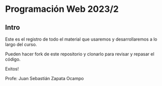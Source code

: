 # Programación Web 2023/2

## Intro

Este es el registro de todo el material que usaremos y desarrollaremos a lo largo del curso.

Pueden hacer fork de este repositorio y clonarlo para revisar y repasar el código.

Exitos!

Profe: Juan Sebastián Zapata Ocampo
